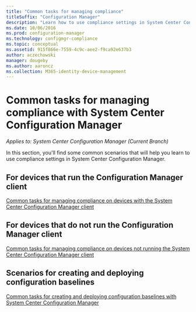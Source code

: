 ```yaml
---
title: "Common tasks for managing compliance"
titleSuffix: "Configuration Manager"
description: "Learn how to use compliance settings in System Center Configuration Manager."
ms.date: 10/06/2016
ms.prod: configuration-manager
ms.technology: configmgr-compliance
ms.topic: conceptual
ms.assetid: 915f866e-7559-4c9c-aee2-f9ca92e637b3
author: aczechowski
manager: dougeby
ms.author: aaroncz
ms.collection: M365-identity-device-management
---
```

# Common tasks for managing compliance with System Center Configuration Manager

*Applies to: System Center Configuration Manager (Current Branch)*

In this section, you'll find some common scenarios that will help you learn to use compliance settings in System Center Configuration Manager.  

## For devices that run the Configuration Manager client  
 [Common tasks for managing compliance on devices with the System Center Configuration Manager client](../../compliance/plan-design/common-tasks-for-managing-compliance-on-devices-with-the-client.md)  

## For devices that do not run the Configuration Manager client  
 [Common tasks for managing compliance on devices not running the System Center Configuration Manager client](../../compliance/plan-design/common-tasks-for-managing-compliance-on-devices-not-running-the-client.md)  

## Scenarios for creating and deploying configuration baselines  
 [Common tasks for creating and deploying configuration baselines with System Center Configuration Manager](../../compliance/plan-design/common-tasks-for-creating-and-deploying-configuration-baselines.md)  

